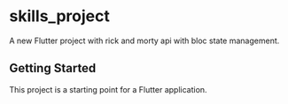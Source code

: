 # skills_project

A new Flutter project with rick and morty api with bloc state management.

## Getting Started

This project is a starting point for a Flutter application.

